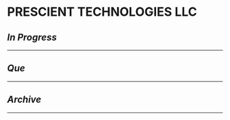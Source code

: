 # PRESCIENT TECHNOLOGIES LLC

## *In Progress*

--------------------

## *Que*

-----------------------------------
## *Archive*

-----------------------------------

